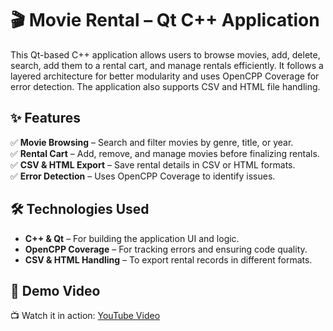 # 🎬 Movie Rental – Qt C++ Application

This Qt-based C++ application allows users to browse movies, add, delete, search, add them to a rental cart, and manage rentals efficiently. It follows a layered architecture for better modularity and uses OpenCPP Coverage for error detection. 
The application also supports CSV and HTML file handling.

## ✨ Features

✅ **Movie Browsing** – Search and filter movies by genre, title, or year.  
✅ **Rental Cart** – Add, remove, and manage movies before finalizing rentals.  
✅ **CSV & HTML Export** – Save rental details in CSV or HTML formats.  
✅ **Error Detection** – Uses OpenCPP Coverage to identify issues.    

## 🛠 Technologies Used

- **C++ & Qt** – For building the application UI and logic.  
- **OpenCPP Coverage** – For tracking errors and ensuring code quality.  
- **CSV & HTML Handling** – To export rental records in different formats.  

## 🎥 Demo Video

📺 Watch it in action: [YouTube Video](https://youtu.be/OUB3rao8Ddo)  
